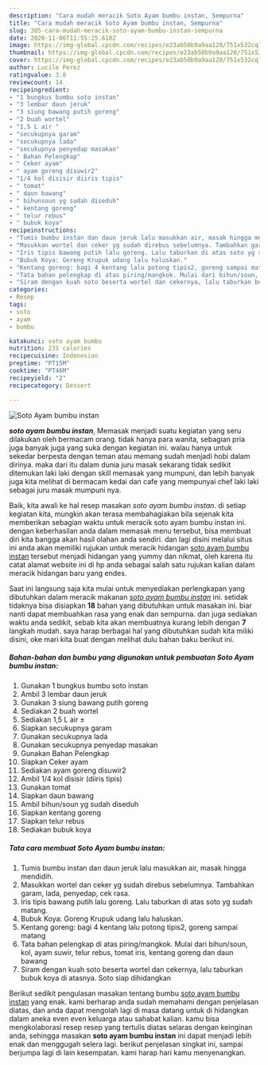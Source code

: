 ```yaml
---
description: "Cara mudah meracik Soto Ayam bumbu instan, Sempurna"
title: "Cara mudah meracik Soto Ayam bumbu instan, Sempurna"
slug: 305-cara-mudah-meracik-soto-ayam-bumbu-instan-sempurna
date: 2020-11-06T11:55:25.610Z
image: https://img-global.cpcdn.com/recipes/e23ab50b9a9aa120/751x532cq70/soto-ayam-bumbu-instan-foto-resep-utama.jpg
thumbnail: https://img-global.cpcdn.com/recipes/e23ab50b9a9aa120/751x532cq70/soto-ayam-bumbu-instan-foto-resep-utama.jpg
cover: https://img-global.cpcdn.com/recipes/e23ab50b9a9aa120/751x532cq70/soto-ayam-bumbu-instan-foto-resep-utama.jpg
author: Lucile Perez
ratingvalue: 3.8
reviewcount: 14
recipeingredient:
- "1 bungkus bumbu soto instan"
- "3 lembar daun jeruk"
- "3 siung bawang putih goreng"
- "2 buah wortel"
- "1,5 L air "
- "secukupnya garam"
- "secukupnya lada"
- "secukupnya penyedap masakan"
- " Bahan Pelengkap"
- " Ceker ayam"
- " ayam goreng disuwir2"
- "1/4 kol disisir diiris tipis"
- " tomat"
- " daun bawang"
- " bihunsoun yg sudah diseduh"
- " kentang goreng"
- " telur rebus"
- " bubuk koya"
recipeinstructions:
- "Tumis bumbu instan dan daun jeruk lalu masukkan air, masak hingga mendidih."
- "Masukkan wortel dan ceker yg sudah direbus sebelumnya. Tambahkan garam, lada, penyedap, cek rasa."
- "Iris tipis bawang putih lalu goreng. Lalu taburkan di atas soto yg sudah matang."
- "Bubuk Koya: Goreng Krupuk udang lalu haluskan."
- "Kentang goreng: bagi 4 kentang lalu potong tipis2, goreng sampai matang"
- "Tata bahan pelengkap di atas piring/mangkok. Mulai dari bihun/soun, kol, ayam suwir, telur rebus, tomat iris, kentang goreng dan daun bawang"
- "Siram dengan kuah soto beserta wortel dan cekernya, lalu taburkan bubuk koya di atasnya. Soto siap dihidangkan"
categories:
- Resep
tags:
- soto
- ayam
- bumbu

katakunci: soto ayam bumbu 
nutrition: 231 calories
recipecuisine: Indonesian
preptime: "PT15M"
cooktime: "PT46M"
recipeyield: "2"
recipecategory: Dessert

---
```



![Soto Ayam bumbu instan](https://img-global.cpcdn.com/recipes/e23ab50b9a9aa120/751x532cq70/soto-ayam-bumbu-instan-foto-resep-utama.jpg)

<b><i>soto ayam bumbu instan</i></b>, Memasak menjadi suatu kegiatan yang seru dilakukan oleh bermacam orang. tidak hanya para wanita, sebagian pria juga banyak juga yang suka dengan kegiatan ini. walau hanya untuk sekedar berpesta dengan teman atau memang sudah menjadi hobi dalam dirinya. maka dari itu dalam dunia juru masak sekarang tidak sedikit ditemukan laki laki dengan skill memasak yang mumpuni, dan lebih banyak juga kita melihat di bermacam kedai dan cafe yang mempunyai chef laki laki sebagai juru masak mumpuni nya.



Baik, kita awali ke hal resep masakan <i>soto ayam bumbu instan</i>. di setiap kegiatan kita, mungkin akan terasa membahagiakan bila sejenak kita memberikan sebagian waktu untuk meracik soto ayam bumbu instan ini. dengan keberhasilan anda dalam memasak menu tersebut, bisa membuat diri kita bangga akan hasil olahan anda sendiri. dan lagi disini melalui situs ini anda akan memiliki rujukan untuk meracik hidangan <u>soto ayam bumbu instan</u> tersebut menjadi hidangan yang yummy dan nikmat, oleh karena itu catat alamat website ini di hp anda sebagai salah satu rujukan kalian dalam meracik hidangan baru yang endes.


Saat ini langsung saja kita mulai untuk menyediakan perlengkapan yang dibutuhkan dalam meracik makanan <u><i>soto ayam bumbu instan</i></u> ini. setidak tidaknya bisa disiapkan <b>18</b> bahan yang dibutuhkan untuk masakan ini. biar nanti dapat membuahkan rasa yang enak dan sempurna. dan juga sediakan waktu anda sedikit, sebab kita akan membuatnya kurang lebih dengan <b>7</b> langkah mudah. saya harap berbagai hal yang dibutuhkan sudah kita miliki disini, oke mari kita buat dengan melihat dulu bahan baku berikut ini.

<!--inarticleads1-->

##### Bahan-bahan dan bumbu yang digunakan untuk pembuatan Soto Ayam bumbu instan:

1. Gunakan 1 bungkus bumbu soto instan
1. Ambil 3 lembar daun jeruk
1. Gunakan 3 siung bawang putih goreng
1. Sediakan 2 buah wortel
1. Sediakan 1,5 L air ±
1. Siapkan secukupnya garam
1. Gunakan secukupnya lada
1. Gunakan secukupnya penyedap masakan
1. Gunakan  Bahan Pelengkap
1. Siapkan  Ceker ayam
1. Sediakan  ayam goreng disuwir2
1. Ambil 1/4 kol disisir (diiris tipis)
1. Gunakan  tomat
1. Siapkan  daun bawang
1. Ambil  bihun/soun yg sudah diseduh
1. Siapkan  kentang goreng
1. Siapkan  telur rebus
1. Sediakan  bubuk koya




<!--inarticleads2-->

##### Tata cara membuat Soto Ayam bumbu instan:

1. Tumis bumbu instan dan daun jeruk lalu masukkan air, masak hingga mendidih.
1. Masukkan wortel dan ceker yg sudah direbus sebelumnya. Tambahkan garam, lada, penyedap, cek rasa.
1. Iris tipis bawang putih lalu goreng. Lalu taburkan di atas soto yg sudah matang.
1. Bubuk Koya: Goreng Krupuk udang lalu haluskan.
1. Kentang goreng: bagi 4 kentang lalu potong tipis2, goreng sampai matang
1. Tata bahan pelengkap di atas piring/mangkok. Mulai dari bihun/soun, kol, ayam suwir, telur rebus, tomat iris, kentang goreng dan daun bawang
1. Siram dengan kuah soto beserta wortel dan cekernya, lalu taburkan bubuk koya di atasnya. Soto siap dihidangkan




Berikut sedikit pengulasan masakan tentang bumbu <u>soto ayam bumbu instan</u> yang enak. kami berharap anda sudah memahami dengan penjelasan diatas, dan anda dapat mengolah lagi di masa datang untuk di hidangkan dalam aneka even even keluarga atau sahabat kalian. kamu bisa mengkolaborasi resep resep yang tertulis diatas selaras dengan keinginan anda, sehingga masakan <b>soto ayam bumbu instan</b> ini dapat menjadi lebih enak dan menggugah selera lagi. berikut penjelasan singkat ini, sampai berjumpa lagi di lain kesempatan. kami harap hari kamu menyenangkan.
